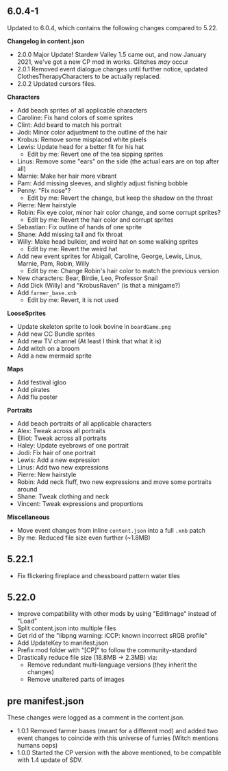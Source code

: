 ## 6.0.4-1

Updated to 6.0.4, which contains the following changes compared to 5.22.

**Changelog in content.json**
- 2.0.0 Major Update! Stardew Valley 1.5 came out, and now January 2021, we've got a new CP mod in works. Glitches *may* occur
- 2.0.1 Removed event dialogue changes until further notice, updated ClothesTherapyCharacters to be actually replaced.
- 2.0.2 Updated cursors files.

**Characters**
- Add beach sprites of all applicable characters
- Caroline: Fix hand colors of some sprites
- Clint: Add beard to match his portrait
- Jodi: Minor color adjustment to the outline of the hair
- Krobus: Remove some misplaced white pixels
- Lewis: Update head for a better fit for his hat
	- Edit by me: Revert one of the tea sipping sprites
- Linus: Remove some "ears" on the side (the actual ears are on top after all)
- Marnie: Make her hair more vibrant
- Pam: Add missing sleeves, and slightly adjust fishing bobble
- Penny: "Fix nose"?
	- Edit by me: Revert the change, but keep the shadow on the throat
- Pierre: New hairstyle
- Robin: Fix eye color, minor hair color change, and some corrupt sprites?
	- Edit by me: Revert the hair color and corrupt sprites
- Sebastian: Fix outline of hands of one sprite
- Shane: Add missing tail and fix throat
- Willy: Make head bulkier, and weird hat on some walking sprites
	- Edit by me: Revert the weird hat
- Add new event sprites for Abigail, Caroline, George, Lewis, Linus, Marnie, Pam, Robin, Willy
	- Edit by me: Change Robin's hair color to match the previous version
- New characters: Bear, Birdie, Leo, Professor Snail
- Add Dick (Willy) and "KrobusRaven" (is that a minigame?)
- Add `farmer_base.xnb`
	- Edit by me: Revert, it is not used

**LooseSprites**
- Update skeleton sprite to look bovine in `boardGame.png`
- Add new CC Bundle sprites
- Add new TV channel (At least I think that what it is)
- Add witch on a broom
- Add a new mermaid sprite

**Maps**
- Add festival igloo
- Add pirates
- Add flu poster

**Portraits**
- Add beach portraits of all applicable characters
- Alex: Tweak across all portraits
- Elliot: Tweak across all portraits
- Haley: Update eyebrows of one portrait
- Jodi: Fix hair of one portrait
- Lewis: Add a new expression
- Linus: Add two new expressions
- Pierre: New hairstyle
- Robin: Add neck fluff, two new expressions and move some portraits around
- Shane: Tweak clothing and neck
- Vincent: Tweak expressions and proportions

**Miscellaneous**
- Move event changes from inline `content.json` into a full `.xnb` patch
- By me: Reduced file size even further (~1.8MB)

## 5.22.1

- Fix flickering fireplace and chessboard pattern water tiles

## 5.22.0

- Improve compatibility with other mods by using "EditImage" instead of "Load"
- Split content.json into multiple files
- Get rid of the "libpng warning: iCCP: known incorrect sRGB profile"
- Add UpdateKey to manifest.json
- Prefix mod folder with "[CP]" to follow the community-standard
- Drastically reduce file size (18.8MB -> 2.3MB) via:
	- Remove redundant multi-language versions (they inherit the changes)
	- Remove unaltered parts of images

## pre manifest.json

These changes were logged as a comment in the content.json.

- 1.0.1 Removed farmer bases (meant for a different mod) and added two event changes to coincide with this universe of furries (Witch mentions humans oops)
- 1.0.0 Started the CP version with the above mentioned, to be compatible with 1.4 update of SDV.